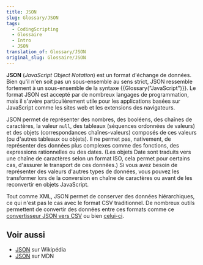 ```yaml
---
title: JSON
slug: Glossary/JSON
tags:
  - CodingScripting
  - Glossaire
  - Intro
  - JSON
translation_of: Glossary/JSON
original_slug: Glossaire/JSON
---
```

**JSON** (_JavaScript Object Notation_) est un format d'échange de données. Bien qu'il n'en soit pas un sous-ensemble au sens strict, JSON ressemble fortement à un sous-ensemble de la syntaxe {{Glossary("JavaScript")}}. Le format JSON est accepté par de nombreux langages de programmation, mais il s'avère particulièrement utile pour les applications basées sur JavaScript comme les sites web et les extensions des navigateurs.

JSON permet de représenter des nombres, des booléens, des chaînes de caractères, la valeur `null`, des tableaux (séquences ordonnées de valeurs) et des objets (correspondances chaînes-valeurs) composés de ces valeurs (ou d'autres tableaux ou objets). Il ne permet pas, nativement, de représenter des données plus complexes comme des fonctions, des expressions rationnelles ou des dates. (Les objets Date sont traduits vers une chaîne de caractères selon un format ISO, cela permet pour certains cas, d'assurer le transport de ces données.)  Si vous avez besoin de représenter des valeurs d'autres types de données, vous pouvez les transformer lors de la conversion en chaîne de caractères ou avant de les reconvertir en objets JavaScript.

Tout comme XML, JSON permet de conserver des données hiérarchiques, ce qui n'est pas le cas avec le format CSV traditionnel. De nombreux outils permettent de convertir des données entre ces formats comme ce  [convertisseur JSON vers CSV](https://json-csv.com) ou bien [celui-ci](https://jsontoexcel.com/).

## Voir aussi

- [JSON](https://fr.wikipedia.org/wiki/JSON) sur Wikipédia
- [JSON](/fr/docs/Web/JavaScript/Reference/Global_Objects/JSON) sur MDN
